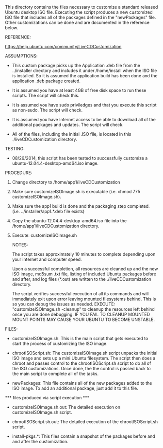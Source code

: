 
This directory contains the files necessary to customize a
standard released Ubuntu desktop ISO file. Executing the 
script produces a new customized ISO file that includes
all of the packages defined in the "newPackages" file. Other
customizations can be done and are documented in the reference
below. 

REFERENCE:

  https://help.ubuntu.com/community/LiveCDCustomization

ASSUMPTIONS:

- This custom package picks up the Application .deb file from the
  ../installer directory and includes it under /home/install
  when the ISO file is installed. So it is assumed the application
  build has been done and the application .deb package created. 

- It is assumed you have at least 4GB of free disk space to 
  run these scripts. The script will check this.

- It is assumed you have sudo priviledges and that you 
  execute this script as non-sudo. The script will check.

- It is assumed you have Internet access to be able to download
  all of the additional packages and updates. The script will
  check.

- All of the files, including the initial .ISO file, is located
  in this ./liveCDCustomization directory. 

TESTING:

- 08/26/2014, this script has been tested to successfully 
  customize a ubuntu-12.04.4-desktop-amd64.iso image.

PROCEDURE:

1)  Change directory to /home/app1/liveCDCustomization

2)  Make sure customizeISOImage.sh is executable 
    (i.e. chmod 775 customizeISOImage.sh).

3)  Make sure the app1 build is done and the packaging step 
    completed. (i.e. ../installer/app1.*.deb file exists)

4)  Copy the ubuntu-12.04.4-desktop-amd64.iso file into the 
    /home/app1/liveCDCustomization directory.

5)  Execute: customizeISOImage.sh

    NOTES:

    The script takes approximately 10 minutes to complete depending
    upon your internet and computer speed. 

    Upon a successful completion, all resources are cleaned up and
    the new ISO image, md5sum .txt file, listing of included Ubuntu
    packages before and after, and log files (*.out) are written to
    the ./liveCDCustomization directory.

    The script verifies successful execution of all its commands and
    will immediately exit upon error leaving mounted filesystems 
    behind. This is so you can debug the issues as needed.
    EXECUTE: "customizeISOImage.sh -cleanup" to cleanup the resources
    left behind once you are done debugging. IF YOU FAIL TO CLEANUP 
    MOUNTED MOUNT POINTS MAY CAUSE YOUR UBUNTU TO BECOME UNSTABLE.

FILES:

- customizeISOImage.sh: This is the main script that gets executed to
                        start the process of customizing the ISO image.

- chrootISOScript.sh: The customizeISOImage.sh script unpacks the initial
                      ISO image and sets up a mini Ubuntu filesystem. The
                      script then does a chroot and passes control to the
                      chrootISOScript.sh script to do all of the ISO 
                      customizations. Once done, the the control is passed
                      back to the main script to complete all of the tasks.

- newPackages: This file contains all of the new packages added to the
               ISO image. To add an additional package, just add it to this
               file.

*** files produced via script execution ***

- customizeISOImage.sh.out: The detailed execution on customizeISOImage.sh
                            script.

- chrootISOScript.sh.out: The detailed execution of the chrootISOScript.sh
                          script.

- install-pkgs.*: This files contain a snapshot of the packages before and
                  and after the customization.


                      

    
